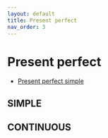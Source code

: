 ```yaml
---
layout: default
title: Present perfect
nav_order: 3
---
```


# Present perfect

- [Present perfect simple](https://learnenglish.britishcouncil.org/grammar/intermediate-to-upper-intermediate/present-perfect-simple-and-continuous)

## SIMPLE


## CONTINUOUS
